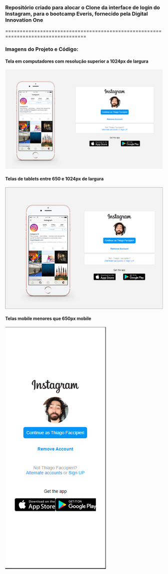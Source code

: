 ### Repositório criado para alocar o Clone da interface de login do Instagram, para o bootcamp Everis, fornecido pela Digital Innovation One

==================================================================================

### Imagens do Projeto e Código:
#### Tela em computadores com resolução superior a 1024px de largura
![Computadores](images/computadores.png)

#### Telas de tablets entre 650 e 1024px de largura
![Tablets](images/tablets.png)

#### Telas mobile menores que 650px mobile
![Mobile](images/mobile.png)
